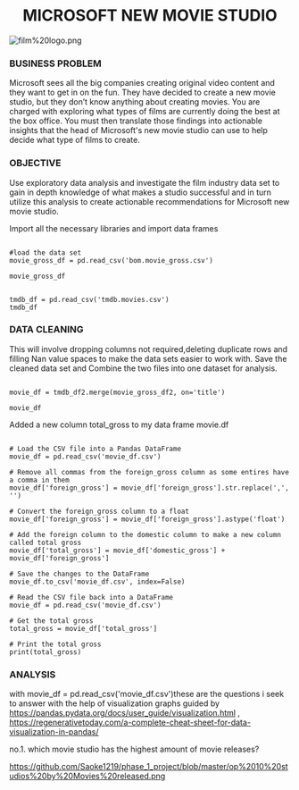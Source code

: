 <link rel="stylesheet" href="readme.css">

<h1 style="text-align: center;">MICROSOFT NEW MOVIE STUDIO</h1>


![film%20logo.png](attachment:film%20logo.png)


### BUSINESS PROBLEM


Microsoft sees all the big companies creating original video content and they want to get in on the fun. They have decided to create a new movie studio, but they don’t know anything about creating movies. You are charged with exploring what types of films are currently doing the best at the box office. You must then translate those findings into actionable insights that the head of Microsoft's new movie studio can use to help decide what type of films to create.


### OBJECTIVE


Use exploratory data analysis and investigate the film industry data set to gain in depth knowledge of what makes a studio successful and in turn utilize this analysis to create actionable recommendations for Microsoft new movie studio.


Import all the necessary libraries and import data frames

```

#load the data set
movie_gross_df = pd.read_csv('bom.movie_gross.csv')

movie_gross_df

```

```

tmdb_df = pd.read_csv('tmdb.movies.csv')
tmdb_df

```

### DATA CLEANING


This will involve dropping columns not required,deleting duplicate rows and filling Nan value spaces to make the data sets easier to work with.
Save the cleaned data set and Combine the two files into one dataset for analysis.


```

movie_df = tmdb_df2.merge(movie_gross_df2, on='title')

movie_df

```

Added a new column total_gross to my data frame movie.df


```

# Load the CSV file into a Pandas DataFrame
movie_df = pd.read_csv('movie_df.csv')

# Remove all commas from the foreign_gross column as some entires have a comma in them 
movie_df['foreign_gross'] = movie_df['foreign_gross'].str.replace(',', '')

# Convert the foreign_gross column to a float
movie_df['foreign_gross'] = movie_df['foreign_gross'].astype('float')

# Add the foreign column to the domestic column to make a new column called total gross
movie_df['total_gross'] = movie_df['domestic_gross'] + movie_df['foreign_gross']

# Save the changes to the DataFrame
movie_df.to_csv('movie_df.csv', index=False)

# Read the CSV file back into a DataFrame
movie_df = pd.read_csv('movie_df.csv')

# Get the total gross
total_gross = movie_df['total_gross']

# Print the total gross
print(total_gross)

```

### ANALYSIS


with movie_df = pd.read_csv('movie_df.csv')these are the questions i seek to answer with the help of visualization graphs guided by https://pandas.pydata.org/docs/user_guide/visualization.html , https://regenerativetoday.com/a-complete-cheat-sheet-for-data-visualization-in-pandas/


no.1. which movie studio has the highest amount of movie releases?


https://github.com/Saoke1219/phase_1_project/blob/master/op%2010%20studios%20by%20Movies%20released.png













